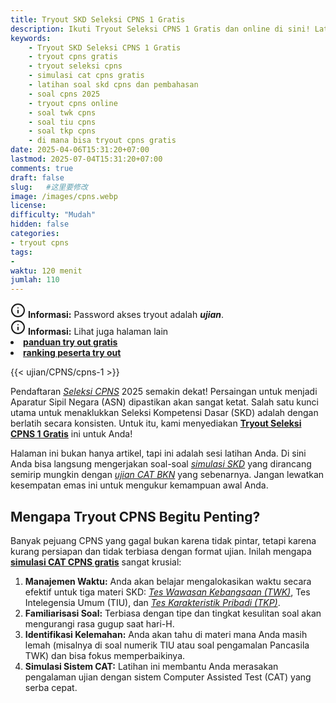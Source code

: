 ```yaml
---
title: Tryout SKD Seleksi CPNS 1 Gratis 
description: Ikuti Tryout Seleksi CPNS 1 Gratis dan online di sini! Latihan soal SKD (TWK, TIU, TKP) terbaru sesuai kisi-kisi BKN. Siapkan dirimu jadi ASN 2025 sekarang.
keywords:
    - Tryout SKD Seleksi CPNS 1 Gratis 
    - tryout cpns gratis
    - tryout seleksi cpns
    - simulasi cat cpns gratis
    - latihan soal skd cpns dan pembahasan
    - soal cpns 2025
    - tryout cpns online
    - soal twk cpns
    - soal tiu cpns
    - soal tkp cpns
    - di mana bisa tryout cpns gratis
date: 2025-04-06T15:31:20+07:00
lastmod: 2025-07-04T15:31:20+07:00
comments: true
draft: false 
slug:   #这里要修改
image: /images/cpns.webp
license: 
difficulty: "Mudah"
hidden: false
categories:
- tryout cpns
tags:
- 
waktu: 120 menit
jumlah: 110  
---
```

<div class="alert alert-info">
  <svg xmlns="http://www.w3.org/2000/svg" width="24" height="24" viewBox="0 0 24 24" fill="none" stroke="currentColor" stroke-width="2" stroke-linecap="round" stroke-linejoin="round" class="feather feather-info"><circle cx="12" cy="12" r="10"></circle><line x1="12" y1="16" x2="12" y2="12"></line>    <line x1="12" y1="8" x2="12.01" y2="8"></line>  </svg>
  <span><strong>Informasi:</strong> Password akses tryout adalah <b><i>ujian</b></i>.</span>
</div>
<div class="alert alert-info">
  <svg xmlns="http://www.w3.org/2000/svg" width="24" height="24" viewBox="0 0 24 24" fill="none" stroke="currentColor" stroke-width="2" stroke-linecap="round" stroke-linejoin="round" class="feather feather-info"><circle cx="12" cy="12" r="10"></circle><line x1="12" y1="16" x2="12" y2="12"></line>    <line x1="12" y1="8" x2="12.01" y2="8"></line>  </svg>
  <span><strong>Informasi:</strong> Lihat juga halaman lain<b> <li><a href="/ujian/cara-ikut-tryout-online-gratis">panduan try out gratis</a></li></b> <b><li><a href="/ujian/ranking-peserta-tryout">ranking peserta try out</a></li></b></span>
</div>




{{< ujian/CPNS/cpns-1 >}}

Pendaftaran *[Seleksi CPNS](/categories/tryout-cpns/)* 2025 semakin dekat! Persaingan untuk menjadi Aparatur Sipil Negara (ASN) dipastikan akan sangat ketat. Salah satu kunci utama untuk menaklukkan Seleksi Kompetensi Dasar (SKD) adalah dengan berlatih secara konsisten. Untuk itu, kami menyediakan **[Tryout Seleksi CPNS 1 Gratis](/ujian/cpns/tryout-cpns-gratis/)** ini untuk Anda!

Halaman ini bukan hanya artikel, tapi ini adalah sesi latihan Anda. Di sini Anda bisa langsung mengerjakan soal-soal *[simulasi SKD](/ujian/cpns/try-out-skd-cpns-gratis/)* yang dirancang semirip mungkin dengan *[ujian CAT BKN](/ujian/)* yang sebenarnya. Jangan lewatkan kesempatan emas ini untuk mengukur kemampuan awal Anda.

## Mengapa Tryout CPNS Begitu Penting?

Banyak pejuang CPNS yang gagal bukan karena tidak pintar, tetapi karena kurang persiapan dan tidak terbiasa dengan format ujian. Inilah mengapa **[simulasi CAT CPNS gratis](/ujian/cpns/tryout-cat-cpns-gratis/)** sangat krusial:

1.  **Manajemen Waktu:** Anda akan belajar mengalokasikan waktu secara efektif untuk tiga materi SKD: *[Tes Wawasan Kebangsaan (TWK)](/ujian/cpns/tes-wawasan-kebangsaan/)*, Tes Intelegensia Umum (TIU), dan *[Tes Karakteristik Pribadi (TKP)](/ujian/cpns/try-out-tkp-gratis/)*.
2.  **Familiarisasi Soal:** Terbiasa dengan tipe dan tingkat kesulitan soal akan mengurangi rasa gugup saat hari-H.
3.  **Identifikasi Kelemahan:** Anda akan tahu di materi mana Anda masih lemah (misalnya di soal numerik TIU atau soal pengamalan Pancasila TWK) dan bisa fokus memperbaikinya.
4.  **Simulasi Sistem CAT:** Latihan ini membantu Anda merasakan pengalaman ujian dengan sistem Computer Assisted Test (CAT) yang serba cepat.


